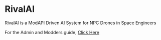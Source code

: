 # RivalAI

RivalAI is a ModAPI Driven AI System for NPC Drones in Space Engineers

For the Admin and Modders guide, [Click Here](https://gist.github.com/MeridiusIX/c692cbf9fa617505b6f0939a3f86f3af)
